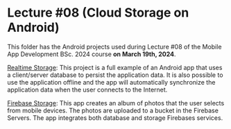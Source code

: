 # Lecture #08  (Cloud Storage on Android)

This folder has the Android projects used during Lecture #08 of the Mobile App Development BSc. 2024 course **on March 19th, 2024**.

[Realtime Storage](08-1_RealtimeStorage): This project is a full example of an Android app that uses a client/server database to persist the application data. It is also possible to use the application offline and the app will automatically synchronize the application data when the user connects to the Internet.

[Firebase Storage](08-2_FirebaseStorage): This app creates an album of photos that the user selects from mobile devices. The photos are uploaded to a bucket in the Firebase Servers. The app integrates both database and storage Firebases services.
